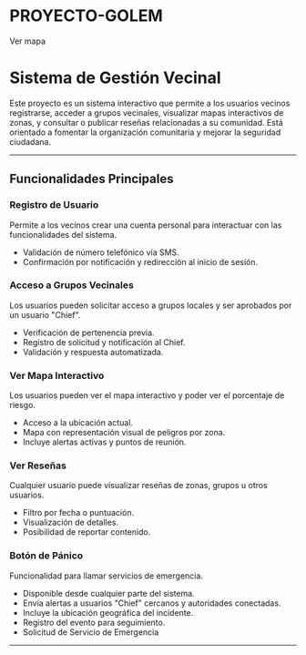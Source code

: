 # PROYECTO-GOLEM
Ver mapa
# Sistema de Gestión Vecinal

Este proyecto es un sistema interactivo que permite a los usuarios vecinos registrarse, acceder a grupos vecinales, visualizar mapas interactivos de zonas, y consultar o publicar reseñas relacionadas a su comunidad. Está orientado a fomentar la organización comunitaria y mejorar la seguridad ciudadana.

---

## Funcionalidades Principales
###  Registro de Usuario
Permite a los vecinos crear una cuenta personal para interactuar con las funcionalidades del sistema.

- Validación de número telefónico vía SMS.
- Confirmación por notificación y redirección al inicio de sesión.

###  Acceso a Grupos Vecinales
Los usuarios pueden solicitar acceso a grupos locales y ser aprobados por un usuario "Chief".

- Verificación de pertenencia previa.
- Registro de solicitud y notificación al Chief.
- Validación y respuesta automatizada.

###  Ver Mapa Interactivo
Los usuarios pueden ver el mapa interactivo y poder ver el porcentaje de riesgo.

- Acceso a la ubicación actual.
- Mapa con representación visual de peligros por zona.
- Incluye alertas activas y puntos de reunión.

###  Ver Reseñas
Cualquier usuario puede visualizar reseñas de zonas, grupos u otros usuarios.

- Filtro por fecha o puntuación.
- Visualización de detalles.
- Posibilidad de reportar contenido.

###  Botón de Pánico
Funcionalidad para llamar servicios de emergencia.

- Disponible desde cualquier parte del sistema.
- Envía alertas a usuarios "Chief" cercanos y autoridades conectadas.
- Incluye la ubicación geográfica del incidente.
- Registro del evento para seguimiento.
- Solicitud de Servicio de Emergencia
---
